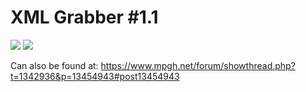 # XML Grabber #1.1
<img src="https://i.imgur.com/7n4yDwC.png">
<img src="https://i.imgur.com/6dhu6DD.png">

Can also be found at: https://www.mpgh.net/forum/showthread.php?t=1342936&p=13454943#post13454943
